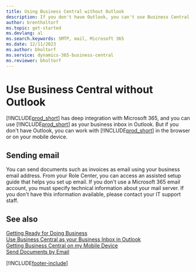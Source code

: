 ```yaml
---
title: Using Business Central without Outlook
description: If you don't have Outlook, you can't use Business Central as your business inbox in Outlook, but you can work in a browser or on your mobile device.
author: brentholtorf
ms.topic: get-started
ms.devlang: al
ms.search.keywords: SMTP, mail, Microsoft 365
ms.date: 12/11/2023
ms.author: bholtorf
ms.service: dynamics-365-business-central
ms.reviewer: bholtorf
---
```

# Use Business Central without Outlook
[!INCLUDE[prod_short](includes/prod_short.md)] has deep integration with Microsoft 365, and you can use [!INCLUDE[prod_short](includes/prod_short.md)] as your business inbox in Outlook. But if you don't have Outlook, you can work with [!INCLUDE[prod_short](includes/prod_short.md)] in the browser or on your mobile device.  

## Sending email
You can send documents such as invoices as email using your business email address. From your Role Center, you can access an assisted setup guide that helps you set up email. If you don't use a Microsoft 365 email account, you must specify technical information about your mail server. If you don't have this information available, please contact your IT support staff.  


## See also
[Getting Ready for Doing Business](ui-get-ready-business.md)  
[Use Business Central as your Business Inbox in Outlook](admin-outlook.md)  
[Getting Business Central on my Mobile Device](install-mobile-app.md)  
[Send Documents by Email](ui-how-send-documents-email.md)


[!INCLUDE[footer-include](includes/footer-banner.md)]